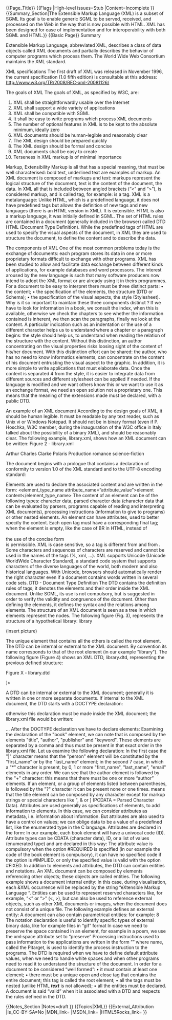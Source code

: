 {{Page_Title}}
{{Flags
|High-level issues=Stub
|Content=Incomplete
}}
{{Summary_Section|The Extensible Markup Language (XML) is a subset of SGML Its goal is to enable generic SGML to be served, received, and processed on the Web in the way that is now possible with HTML. XML has been designed for ease of implementation and for interoperability with both SGML and HTML.}}
{{Basic Page}}
 Summary

Extensible Markup Language, abbreviated XML, describes a class of data objects called XML documents and partially describes the behavior of computer programs which process them. The World Wide Web Consortium maintains the XML standard. 

XML specifications
The first draft of XML was released in November 1996, the current specification (1.0 fifth edition)
is consultable at this address:
http://www.w3.org/TR/2008/REC-xml-20081126/


The goals of XML
The goals of XML, as specified by W3C, are:
1) XML shall be straightforwardly usable over the Internet
2) XML shall support a wide variety of applications
3) XML shall be compatible with SGML
4) It shall be easy to write programs which process XML documents
5) The number of optional features in XML is to be kept to the absolute
minimum, ideally zero
6) XML documents should be human-legible and reasonably clear
7) The XML design should be prepared quickly
8) The XML design should be formal and concise
9) XML documents shall be easy to create
10) Terseness in XML markup is of minimal importance


Markup, Extensibility
Markup is all that has a special meaning, that must be well characterised:
bold text, underlined text are examples of markup.
An XML document is composed of markups and text: markups represent the
logical structure of the document, text is the content of the document, the
data.
In XML all that is included between angled brackets (“<” and “>”), is
considered markup, and is called tag, for example:
<name> is a tag.
XML is a metalanguage: Unlike HTML, which is a predefined language, it does
not have predefined tags but allows the definition of new tags and new
languages (there is an HTML version in XML). It is extensible.
HTML is also a markup language, it was initially defined in SGML. The set of
HTML rules are contained in a document (generally included in the browser)
called DTD HTML (Document Type Definition).
While the predefined tags of HTML are used to specify the visual aspects of the
document, in XML they are used to structure the document, to define the
content and to describe the data.



The components of XML
One of the most common problems today is the exchange of documents: each
program stores its data in one or more proprietary formats difficult to
exchange with other programs.
XML has been studied to allow and facilitate data exchange between different
kinds of applications, for example databases and word processors. The interest
aroused by the new language is such that many software producers now intend
to adopt the XML format or are already using it in theirs programmes.
For a document to be easy to interpret there must be three distinct parts:
• the content;
• the specification of the elements, the structure (DTD or Schema);
• the specification of the visual aspects, the style (Stylesheet).
Why is it so important to maintain these three components distinct ?
If we
have to look for information in a book, we consult the index, when this is
available, otherwise we check the chapters to see whether the information
contained is inherent, we then scan the paragraphs, finally we look at the
content.
A particular indication such as an indentation or the use of a different character
helps us to understand where a chapter or a paragraph begins: the style
should help us, to understand when reading the relation of the structure with
the content.
Without this distinction, an author concentrating on the visual properties risks
loosing sight of the content of his/her document.
With this distinction effort can be shared: the author, who has no need to
know informatics elements, can concentrate on the content of his document
entrusting the visual aspect to the graphic. In addition, it is more simple to
write applications that must elaborate data. Once the content is separated
4
from the style, it is easier to integrate data from different sources and different
stylesheet can be applied if needed.
If the language is modified and we want others know this or we want to use it
as an exchange format, we need an open solution not a proprietary one. This
means that the meaning of the extensions made must be declared, with a
public DTD.



An example of an XML document
According to the design goals of XML, it should be human legible. It must be
readable by any text reader, such as Unix vi or Windows Notepad. It should
not be in binary format (even if P. Hoschka, W3C member, during the
inauguration of the W3C office in Italy talked about the possibility of a binary
XML), and should be reasonably clear. The following example, library.xml,
shows how an XML document can be written:
Figure 2 - library.xml
<?xml version=”1.0” encoding=”UTF-8”?>
<library>
  <book code=”R414”>
    <title>2001: A Space Odissey</title>
    <author>
      <first_name>Arthur Charles</first_name>
      <last_name>Clarke</last_name>
    </author>
    <publisher>Polaris Production</publisher>
    <keyword>romance</keyword >
    <keyword>science-fiction</keyword >
  </book>
</library>

The document begins with a prologue that contains a declaration of conformity
to version 1.0 of the XML standard and to the UTF-8 encoding standard:
<?xml version=”1.0” encoding=”UTF-8”?>
Elements are used to declare the associated content and are written in the
form:
<element_type_name attribute_name=”attribute_value”>element content</element_type_name>
The content of an element can be of the following types: character data,
parsed character data (character data that can be evaluated by parsers,
programs capable of reading and interpreting XML documents), processing
instructions (information to give to programs) or other nested elements.
An element can have attributes, used to better specify the content.
Each open tag must have a corresponding final tag; when the element is
empty, like the case of BR in HTML, instead of <BR></BR> the use of the
concise form <BR/> is permissible.
XML is case sensitive, so a <name> tag is different from <Name> and from
<NAME>.
Some characters and sequences of characters are reserved and cannot be used
in the names of the tags (%, xml, ...).
XML supports Unicode (Unicode WorldWide Character Standard), a standard
code system that supports characters of the diverse languages of the world,
both modern and also historical languages. With Unicode, browsers should
automatically render the right character even if a document contains words
written in several code sets.
DTD - Document Type Definition
The DTD contains the definition rules of tags; it denotes the elements and their
order inside the XML document. Unlike SGML, its use is not compulsory, but is
suggested in order to verify the validity and congruence of the document.
Other than defining the elements, it defines the syntax and the relations
among elements.
The structure of an XML document is seen as a tree in which elements
represent the nodes. The following figure (Fig. 3), represents the structure of a
hypothetical library:
library

(insert picture)

The unique element that contains all the others is called the root element.
The DTD can be internal or external to the XML document. By convention its
name corresponds to that of the root element (in our example "library").
The following figure (Figure 4) shows an XML DTD, library.dtd, representing
the previous defined structure:

Figure X - library.dtd
<!DOCTYPE library [
<!ELEMENT library (book+)>
<!ELEMENT book (title, author+, publisher, keyword+)>
<!ATTLIST book
code ID #REQUIRED>
<!ELEMENT title (#PCDATA)>
<!ELEMENT author (first_name, last_name)>
<!ELEMENT publisher (#PCDATA)>
<!ELEMENT keyword (#PCDATA)>
<!ELEMENT last_name (#PCDATA)>
<!ELEMENT first_name (#PCDATA)>
]>

A DTD can be internal or external to the XML document; generally it is written
in one or more separate documents.
If internal to the XML document, the DTD starts with a DOCTYPE declaration:
<!DOCTYPE root_element [element, attribute, entity, notation]>
otherwise this declaration must be made inside the XML document; the
library.xml file would be written:
<?xml version=”1.0”?>
<!DOCTYPE library SYSTEM "library.dtd">
<library>
...
</library>
After the DOCTYPE declaration we have to declare elements:
<!ELEMENT element_name (permitted_elements_names)>
Examining the declaration of the "book" element, we can note that is
composed by the elements "title", "author", "publisher" and "keyword".
These elements are separated by a comma and thus must be present in that
exact order in the library.xml file.
Let us examine the following declaration:
<!ELEMENT person (first_name|last_name)>
<!ELEMENT person (first_name|last_name|email)*>
In the first case the "|" character means that the "person" element will be
constituted by the "first_name" or by the "last_name" element; in the second
7
case, in which a "*" character is present, by 0, 1 or more "first_name",
"last_name", "email" elements in any order.
We can see that the author element is followed by the "+" character: this
means that there must be one or more “author” elements.
If an element, or a group of elements listed between parentheses, is followed
by the "?" character it can be present none or one times.
<!ELEMENT title (#PCDATA)> means that the title element can be composed
by any character except for markup strings or special characters like ", & or ]
(PCDATA = Parsed Character Data).
Attributes are used generally as specifications of elements, to add information
to elements. In this case, we can consider attributes as metadata, i.e.
information about information. But attributes are also used to have a control
on values; we can oblige data to be a value of a predefined list, like the
enumerated type in the C language.
Attributes are declared in the form:
<!ATTRIBUTE element_name
attribute_name attribute_type default_value>
In our example, each book element will have a univocal code (ID).
Attribute types can be CDATA (character data), ID, or a list of values
(enumerated type) and are declared in this way:
<!ATTLIST element_name
attribute_name attribute_type default_value>
The attribute value is compulsory when the option #REQUIRED is specified (in
our example the code of the book element is compulsory), it can have no
specified code if the option is #IMPLIED, or only the specified value is valid
with the option #FIXED.
In addition to elements and attributes, the DTD can contain entities and
notations.
An XML document can be composed by elements referencing other objects;
these objects are called entities. The following example shows a document
internal entity:
<!ENTITY XML "eXtensible Markup Language">
In this case, during visualisation, each &XML occurrence will be replaced by
the string “eXtensible Markup Language “.
Entities can be used to represent reserved characters like, for example, “<” or
“>” (&lt, &gt), but can also be used to reference external objects, such as
other XML documents or images, when the document does not consist of a
unique file. The following example defines an external entity:
<!ENTITY introduction SYSTEM "introduction.txt">
A document can also contain parametrical entities:
<!ENTITY % [name] "[a_list_of_names]">
for example:
8
<!ENTITY % headings "H1 | H2 | H3 | H4">
<!ENTITY BODY (%headings | P | DIV | BR)*>
The notation declaration is useful to identify specific types of external binary
data, like for example files in “gif” format
<!NOTATION GIF87A SYSTEM “GIF”>
In case we need to preserve the space contained in an element, for example in
a poem, we use the xml:space attribute set to “preserve”
<!ELEMENT poem (#PCDATA)>
<!ATTLIST poem
xml:space (default| preserve) “preserve”>
Processing instructions used to pass information to the applications are written
in the form ”<?name PIdata?>” where name, called the Pitarget, is used to
identify the process instruction to the programs.
The DTD is required when we have to define default attribute values, when we
need to handle white spaces and when other programs need to read it to
understand the structure of the document.
In order for a document to be considered “well formed”:
• it must contain at least one element;
• there must be a unique open and close tag that contains the entire
document; this tag is called the root element;
• all the tags must be nested (unlike HTML <B><I>text</B></I> is not
allowed);
• all the entities must be declared.
A document is said “valid” when it is associated with a DTD and respects the
rules defined in the DTD.

{{Notes_Section
|Notes=draft
}}
{{Topics|XML}}
{{External_Attribution
|Is_CC-BY-SA=No
|MDN_link=
|MSDN_link=
|HTML5Rocks_link=
}}